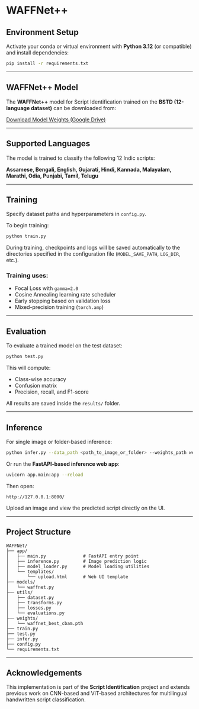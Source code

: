 # WAFFNet++

## Environment Setup

Activate your conda or virtual environment with **Python 3.12** (or compatible) and install dependencies:

```bash
pip install -r requirements.txt
```

---

## WAFFNet++ Model

The **WAFFNet++** model for Script Identification trained on the **BSTD (12-language dataset)** can be downloaded from:

[Download Model Weights (Google Drive)](https://drive.google.com/file/d/1McEiKujTfxCBfwhAsnTG1P2uJw8OaDbj/view?usp=sharing)

---

## Supported Languages

The model is trained to classify the following 12 Indic scripts:

**Assamese, Bengali, English, Gujarati, Hindi, Kannada, Malayalam, Marathi, Odia, Punjabi, Tamil, Telugu**

---

## Training

Specify dataset paths and hyperparameters in `config.py`.

To begin training:

```bash
python train.py
```

During training, checkpoints and logs will be saved automatically to the directories specified in the configuration file (`MODEL_SAVE_PATH`, `LOG_DIR`, etc.).

### Training uses:
- Focal Loss with `gamma=2.0`
- Cosine Annealing learning rate scheduler
- Early stopping based on validation loss
- Mixed-precision training (`torch.amp`)

---

## Evaluation

To evaluate a trained model on the test dataset:

```bash
python test.py
```

This will compute:
- Class-wise accuracy
- Confusion matrix
- Precision, recall, and F1-score

All results are saved inside the `results/` folder.

---

## Inference

For single image or folder-based inference:

```bash
python infer.py --data_path <path_to_image_or_folder> --weights_path weights/waffnet_best_cbam.pth
```

Or run the **FastAPI-based inference web app**:

```bash
uvicorn app.main:app --reload
```

Then open:

```
http://127.0.0.1:8000/
```

Upload an image and view the predicted script directly on the UI.

---

## Project Structure

```
WAFFNet/
├── app/
│   ├── main.py              # FastAPI entry point
│   ├── inference.py         # Image prediction logic
│   ├── model_loader.py      # Model loading utilities
│   └── templates/
│       └── upload.html      # Web UI template
├── models/
│   └── waffnet.py
├── utils/
│   ├── dataset.py
│   ├── transforms.py
│   ├── losses.py
│   └── evaluations.py
├── weights/
│   └── waffnet_best_cbam.pth
├── train.py
├── test.py
├── infer.py
├── config.py
└── requirements.txt
```

---

## Acknowledgements

This implementation is part of the **Script Identification** project and extends previous work on CNN-based and ViT-based architectures for multilingual handwritten script classification.
